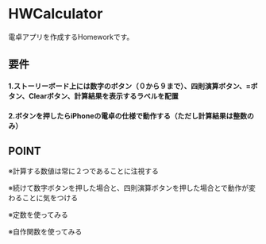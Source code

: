 # HWCalculator

電卓アプリを作成するHomeworkです。

## 要件
#### 1.ストーリーボード上には数字のボタン（０から９まで）、四則演算ボタン、=ボタン、Clearボタン、計算結果を表示するラベルを配置
#### 2.ボタンを押したらiPhoneの電卓の仕様で動作する（ただし計算結果は整数のみ）

## POINT

 ※計算する数値は常に２つであることに注視する
 
 ※続けて数字ボタンを押した場合と、四則演算ボタンを押した場合とで動作が変わることに気をつける
 
 ※定数を使ってみる
 
 ※自作関数を使ってみる
 
